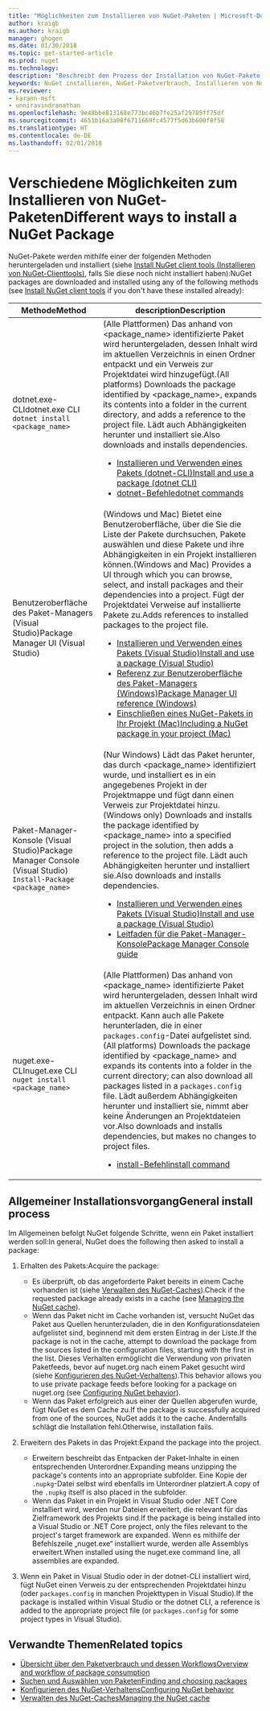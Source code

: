 ```yaml
---
title: "Möglichkeiten zum Installieren von NuGet-Paketen | Microsoft-Dokumentation"
author: kraigb
ms.author: kraigb
manager: ghogen
ms.date: 01/30/2018
ms.topic: get-started-article
ms.prod: nuget
ms.technology: 
description: "Beschreibt den Prozess der Installation von NuGet-Pakete in ein Projekt, inklusive, was auf dem Datenträger und mit anwendbaren Projektdateien passiert."
keywords: NuGet installieren, NuGet-Paketverbrauch, Installieren von NuGet-Paketen, NuGet-Paketverweise
ms.reviewer:
- karann-msft
- unniravindranathan
ms.openlocfilehash: 9e48bbe813168e773bc46b7fe25af29785ff75df
ms.sourcegitcommit: 4651b16a3a08f6711669fc4577f5d63b600f8f58
ms.translationtype: HT
ms.contentlocale: de-DE
ms.lasthandoff: 02/01/2018
---
```

# <a name="different-ways-to-install-a-nuget-package"></a><span data-ttu-id="41171-104">Verschiedene Möglichkeiten zum Installieren von NuGet-Paketen</span><span class="sxs-lookup"><span data-stu-id="41171-104">Different ways to install a NuGet Package</span></span>

<span data-ttu-id="41171-105">NuGet-Pakete werden mithilfe einer der folgenden Methoden heruntergeladen und installiert (siehe [Install NuGet client tools (Installieren von NuGet-Clienttools)](../install-nuget-client-tools.md), falls Sie diese noch nicht installiert haben):</span><span class="sxs-lookup"><span data-stu-id="41171-105">NuGet packages are downloaded and installed using any of the following methods (see [Install NuGet client tools](../install-nuget-client-tools.md) if you don't have these installed already):</span></span>

| <span data-ttu-id="41171-106">Methode</span><span class="sxs-lookup"><span data-stu-id="41171-106">Method</span></span> | <span data-ttu-id="41171-107">description</span><span class="sxs-lookup"><span data-stu-id="41171-107">Description</span></span> |
| --- | --- |
| <span data-ttu-id="41171-108">dotnet.exe-CLI</span><span class="sxs-lookup"><span data-stu-id="41171-108">dotnet.exe CLI</span></span><br/>`dotnet install <package_name>` | <span data-ttu-id="41171-109">(Alle Plattformen) Das anhand von \<package_name\> identifizierte Paket wird heruntergeladen, dessen Inhalt wird im aktuellen Verzeichnis in einen Ordner entpackt und ein Verweis zur Projektdatei wird hinzugefügt.</span><span class="sxs-lookup"><span data-stu-id="41171-109">(All platforms) Downloads the package identified by \<package_name\>, expands its contents into a folder in the current directory, and adds a reference to the project file.</span></span> <span data-ttu-id="41171-110">Lädt auch Abhängigkeiten herunter und installiert sie.</span><span class="sxs-lookup"><span data-stu-id="41171-110">Also downloads and installs dependencies.</span></span><ul><li>[<span data-ttu-id="41171-111">Installieren und Verwenden eines Pakets (dotnet-CLI)</span><span class="sxs-lookup"><span data-stu-id="41171-111">Install and use a package (dotnet CLI)</span></span>](../quickstart/install-and-use-a-package-using-the-dotnet-cli.md)</li><li>[<span data-ttu-id="41171-112">dotnet-Befehle</span><span class="sxs-lookup"><span data-stu-id="41171-112">dotnet commands</span></span>](../tools/dotnet-commands.md)</li></ul> |
| <span data-ttu-id="41171-113">Benutzeroberfläche des Paket-Managers (Visual Studio)</span><span class="sxs-lookup"><span data-stu-id="41171-113">Package Manager UI (Visual Studio)</span></span> | <span data-ttu-id="41171-114">(Windows und Mac) Bietet eine Benutzeroberfläche, über die Sie die Liste der Pakete durchsuchen, Pakete auswählen und diese Pakete und ihre Abhängigkeiten in ein Projekt installieren können.</span><span class="sxs-lookup"><span data-stu-id="41171-114">(Windows and Mac) Provides a UI through which you can browse, select, and install packages and their dependencies into a project.</span></span> <span data-ttu-id="41171-115">Fügt der Projektdatei Verweise auf installierte Pakete zu.</span><span class="sxs-lookup"><span data-stu-id="41171-115">Adds references to installed packages to the project file.</span></span><ul><li>[<span data-ttu-id="41171-116">Installieren und Verwenden eines Pakets (Visual Studio)</span><span class="sxs-lookup"><span data-stu-id="41171-116">Install and use a package (Visual Studio)</span></span>](../quickstart/install-and-use-a-package-in-visual-studio.md)</li><li>[<span data-ttu-id="41171-117">Referenz zur Benutzeroberfläche des Paket-Managers (Windows)</span><span class="sxs-lookup"><span data-stu-id="41171-117">Package Manager UI reference (Windows)</span></span>](../tools/package-manager-ui.md)</li><li>[<span data-ttu-id="41171-118">Einschließen eines NuGet-Pakets in Ihr Projekt (Mac)</span><span class="sxs-lookup"><span data-stu-id="41171-118">Including a NuGet package in your project (Mac)</span></span>](/visualstudio/mac/nuget-walkthrough)</li></ul> |
| <span data-ttu-id="41171-119">Paket-Manager-Konsole (Visual Studio)</span><span class="sxs-lookup"><span data-stu-id="41171-119">Package Manager Console (Visual Studio)</span></span><br/>`Install-Package <package_name>` | <span data-ttu-id="41171-120">(Nur Windows) Lädt das Paket herunter, das durch \<package_name\> identifiziert wurde, und installiert es in ein angegebenes Projekt in der Projektmappe und fügt dann einen Verweis zur Projektdatei hinzu.</span><span class="sxs-lookup"><span data-stu-id="41171-120">(Windows only) Downloads and installs the package identified by \<package_name\> into a specified project in the solution, then adds a reference to the project file.</span></span> <span data-ttu-id="41171-121">Lädt auch Abhängigkeiten herunter und installiert sie.</span><span class="sxs-lookup"><span data-stu-id="41171-121">Also downloads and installs dependencies.</span></span><ul><li>[<span data-ttu-id="41171-122">Installieren und Verwenden eines Pakets (Visual Studio)</span><span class="sxs-lookup"><span data-stu-id="41171-122">Install and use a package (Visual Studio)</span></span>](../quickstart/install-and-use-a-package-in-visual-studio.md)</li><li>[<span data-ttu-id="41171-123">Leitfaden für die Paket-Manager-Konsole</span><span class="sxs-lookup"><span data-stu-id="41171-123">Package Manager Console guide</span></span>](../tools/package-manager-console.md)</li></ul> |
| <span data-ttu-id="41171-124">nuget.exe-CLI</span><span class="sxs-lookup"><span data-stu-id="41171-124">nuget.exe CLI</span></span><br/>`nuget install <package_name>` | <span data-ttu-id="41171-125">(Alle Plattformen) Das anhand von \<package_name\> identifizierte Paket wird heruntergeladen, dessen Inhalt wird im aktuellen Verzeichnis in einen Ordner entpackt. Kann auch alle Pakete herunterladen, die in einer `packages.config`-Datei aufgelistet sind.</span><span class="sxs-lookup"><span data-stu-id="41171-125">(All platforms) Downloads the package identified by \<package_name\> and expands its contents into a folder in the current directory; can also download all packages listed in a `packages.config` file.</span></span> <span data-ttu-id="41171-126">Lädt außerdem Abhängigkeiten herunter und installiert sie, nimmt aber keine Änderungen an Projektdateien vor.</span><span class="sxs-lookup"><span data-stu-id="41171-126">Also downloads and installs dependencies, but makes no changes to project files.</span></span><ul><li>[<span data-ttu-id="41171-127">install-Befehl</span><span class="sxs-lookup"><span data-stu-id="41171-127">install command</span></span>](../tools/cli-ref-install.md)</li></ul> |

## <a name="general-install-process"></a><span data-ttu-id="41171-128">Allgemeiner Installationsvorgang</span><span class="sxs-lookup"><span data-stu-id="41171-128">General install process</span></span>

<span data-ttu-id="41171-129">Im Allgemeinen befolgt NuGet folgende Schritte, wenn ein Paket installiert werden soll:</span><span class="sxs-lookup"><span data-stu-id="41171-129">In general, NuGet does the following then asked to install a package:</span></span>

1. <span data-ttu-id="41171-130">Erhalten des Pakets:</span><span class="sxs-lookup"><span data-stu-id="41171-130">Acquire the package:</span></span>
    - <span data-ttu-id="41171-131">Es überprüft, ob das angeforderte Paket bereits in einem Cache vorhanden ist (siehe [Verwalten des NuGet-Caches](managing-the-nuget-cache.md)).</span><span class="sxs-lookup"><span data-stu-id="41171-131">Check if the requested package already exists in a cache (see [Managing the NuGet cache](managing-the-nuget-cache.md)).</span></span>
    - <span data-ttu-id="41171-132">Wenn das Paket nicht im Cache vorhanden ist, versucht NuGet das Paket aus Quellen herunterzuladen, die in den Konfigurationsdateien aufgelistet sind, beginnend mit dem ersten Eintrag in der Liste.</span><span class="sxs-lookup"><span data-stu-id="41171-132">If the package is not in the cache, attempt to download the package from the sources listed in the configuration files, starting with the first in the list.</span></span> <span data-ttu-id="41171-133">Dieses Verhalten ermöglicht die Verwendung von privaten Paketfeeds, bevor auf nuget.org nach einem Paket gesucht wird (siehe [Konfigurieren des NuGet-Verhaltens](configuring-nuget-behavior.md)).</span><span class="sxs-lookup"><span data-stu-id="41171-133">This behavior allows you to use private package feeds before looking for a package on nuget.org (see [Configuring NuGet behavior](configuring-nuget-behavior.md)).</span></span>
    - <span data-ttu-id="41171-134">Wenn das Paket erfolgreich aus einer der Quellen abgerufen wurde, fügt NuGet es dem Cache zu.</span><span class="sxs-lookup"><span data-stu-id="41171-134">If the package is successfully acquired from one of the sources, NuGet adds it to the cache.</span></span> <span data-ttu-id="41171-135">Andernfalls schlägt die Installation fehl.</span><span class="sxs-lookup"><span data-stu-id="41171-135">Otherwise, installation fails.</span></span>

1. <span data-ttu-id="41171-136">Erweitern des Pakets in das Projekt:</span><span class="sxs-lookup"><span data-stu-id="41171-136">Expand the package into the project.</span></span>
    - <span data-ttu-id="41171-137">Erweitern beschreibt das Entpacken der Paket-Inhalte in einen entsprechenden Unterordner.</span><span class="sxs-lookup"><span data-stu-id="41171-137">Expanding means unzipping the package's contents into an appropriate subfolder.</span></span> <span data-ttu-id="41171-138">Eine Kopie der `.nupkg`-Datei selbst wird ebenfalls im Unterordner platziert.</span><span class="sxs-lookup"><span data-stu-id="41171-138">A copy of the `.nupkg` itself is also placed in the subfolder.</span></span>
    - <span data-ttu-id="41171-139">Wenn das Paket in ein Projekt in Visual Studio oder .NET Core installiert wird, werden nur Dateien erweitert, die relevant für das Zielframework des Projekts sind.</span><span class="sxs-lookup"><span data-stu-id="41171-139">If the package is being installed into a Visual Studio or .NET Core project, only the files relevant to the project's target framework are expanded.</span></span> <span data-ttu-id="41171-140">Wenn es mithilfe der Befehlszeile „nuget.exe“ installiert wurde, werden alle Assemblys erweitert.</span><span class="sxs-lookup"><span data-stu-id="41171-140">When installed using the nuget.exe command line, all assemblies are expanded.</span></span>

1. <span data-ttu-id="41171-141">Wenn ein Paket in Visual Studio oder in der dotnet-CLI installiert wird, fügt NuGet einen Verweis zu der entsprechenden Projektdatei hinzu (oder `packages.config` in manchen Projekttypen in Visual Studio).</span><span class="sxs-lookup"><span data-stu-id="41171-141">If the package is installed within Visual Studio or the dotnet CLI, a reference is added to the appropriate project file (or `packages.config` for some project types in Visual Studio).</span></span>

## <a name="related-topics"></a><span data-ttu-id="41171-142">Verwandte Themen</span><span class="sxs-lookup"><span data-stu-id="41171-142">Related topics</span></span>

- [<span data-ttu-id="41171-143">Übersicht über den Paketverbrauch und dessen Workflows</span><span class="sxs-lookup"><span data-stu-id="41171-143">Overview and workflow of package consumption</span></span>](../consume-packages/overview-and-workflow.md)
- [<span data-ttu-id="41171-144">Suchen und Auswählen von Paketen</span><span class="sxs-lookup"><span data-stu-id="41171-144">Finding and choosing packages</span></span>](../consume-packages/finding-and-choosing-packages.md)
- [<span data-ttu-id="41171-145">Konfigurieren des NuGet-Verhaltens</span><span class="sxs-lookup"><span data-stu-id="41171-145">Configuring NuGet behavior</span></span>](../consume-packages/configuring-nuget-behavior.md)
- [<span data-ttu-id="41171-146">Verwalten des NuGet-Caches</span><span class="sxs-lookup"><span data-stu-id="41171-146">Managing the NuGet cache</span></span>](managing-the-nuget-cache.md)
